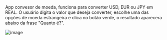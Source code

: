 App convesor de moeda, funciona para converter USD, EUR ou JPY em REAL.
O usuário digita o valor que deseja converter, escolhe uma das opções de 
moeda estrangeira e clica no botão verde, o resultado aparecera abaixo da frase "Quanto é?".

![image](https://github.com/user-attachments/assets/c11ad049-541a-44ce-8491-4d89cf24813b)

